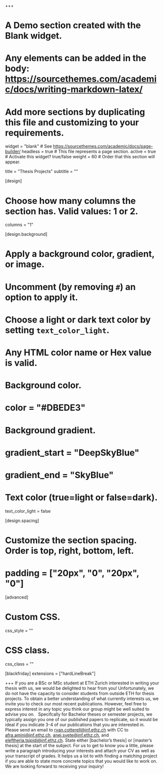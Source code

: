 +++
# A Demo section created with the Blank widget.
# Any elements can be added in the body: https://sourcethemes.com/academic/docs/writing-markdown-latex/
# Add more sections by duplicating this file and customizing to your requirements.

widget = "blank"  # See https://sourcethemes.com/academic/docs/page-builder/
headless = true  # This file represents a page section.
active = true  # Activate this widget? true/false
weight = 60  # Order that this section will appear.

title = "Thesis Projects"
subtitle = ""

[design]
  # Choose how many columns the section has. Valid values: 1 or 2.
  columns = "1"

[design.background]
  # Apply a background color, gradient, or image.
  #   Uncomment (by removing `#`) an option to apply it.
  #   Choose a light or dark text color by setting `text_color_light`.
  #   Any HTML color name or Hex value is valid.

  # Background color.
  # color = "#DBEDE3"
  
  # Background gradient.
  # gradient_start = "DeepSkyBlue"
  # gradient_end = "SkyBlue"
  

  # Text color (true=light or false=dark).
  text_color_light = false

[design.spacing]
  # Customize the section spacing. Order is top, right, bottom, left.
  # padding = ["20px", "0", "20px", "0"]

[advanced]
 # Custom CSS. 
 css_style = ""
 
 # CSS class.
 css_class = ""

[blackfriday]
  extensions = ["hardLineBreak"]

+++
If you are a BSc or MSc student at ETH Zurich interested in writing your thesis with us, we would be delighted to hear from you! Unfortunately, we do not have the capacity to consider students from outside ETH for thesis projects. To obtain a better understanding of what currently interests us, we invite you to check our most recent publications. However, feel free to express interest in any topic you think our group might be well suited to advise you on.
&nbsp;
Specifcally for Bachelor theses or semester projects, we typically assign you one of our published papers to replicate, so it would be ideal if you indicate 3-4 of our publications that you are interested in.
&nbsp;
Please send an email to [ryan.cotterell@inf.ethz.ch](mailto:ryan.cotterell@inf.ethz.ch) with CC to [afra.amini@inf.ethz.ch](mailto:afra.amini@inf.ethz.ch), [anej.svete@inf.ethz.ch](mailto:anej.svete@inf.ethz.ch), and [eleftheria.tsipidi@inf.ethz.ch](mailto:eleftheria.tsipidi@inf.ethz.ch). State either [bachelor’s thesis] or [master’s thesis] at the start of the subject. For us to get to know you a little, please write a paragraph introducing your interests and attach your CV as well as your transcript of grades. It helps us a lot to with finding a matching project if you are able to state more concrete topics that you would like to work on. We are looking forward to receiving your inquiry!


<!---
### Project Announcements
[Numbers in NLP](https://drive.google.com/file/d/1yYYs4VcP-RS8-7DBhtELWOqlEvY6OsNb/view?usp=sharing) Niklas
[NLP MSc theses with NZZ](https://docs.google.com/document/d/1TsiB-VSOPzW1Po1vVacfUDJp3VQEwm0NF_MVh8J_uco/edit?usp=sharing) Cristina, one Rycolab member --->


